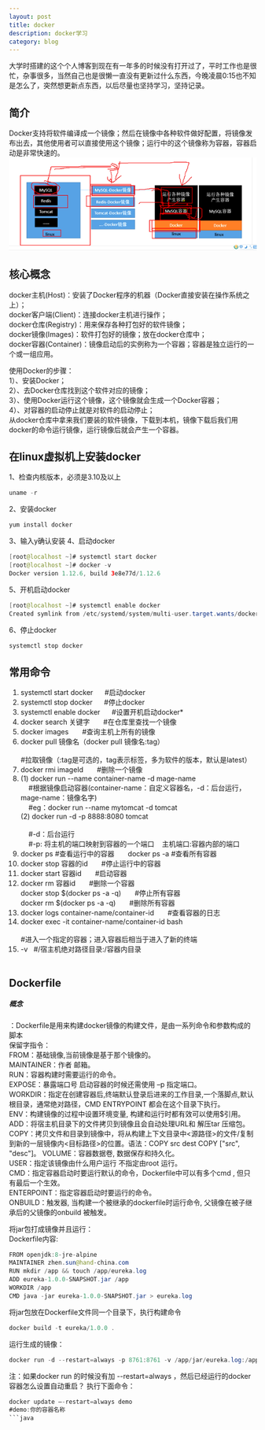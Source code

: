 ```yaml
---
layout: post
title: docker
description: docker学习
category: blog
---
```


大学时搭建的这个个人博客到现在有一年多的时候没有打开过了，平时工作也是很忙，杂事很多，当然自己也是很懒一直没有更新过什么东西，今晚凌晨0:15也不知是怎么了，突然想更新点东西，以后尽量也坚持学习，坚持记录。

简介
-
Docker支持将软件编译成一个镜像；然后在镜像中各种软件做好配置，将镜像发布出去，其他使用者可以直接使用这个镜像；运行中的这个镜像称为容器，容器启动是非常快速的。
![001](/images/docker/001.png)

核心概念
-
docker主机(Host)：安装了Docker程序的机器（Docker直接安装在操作系统之上）；<br>
docker客户端(Client)：连接docker主机进行操作；<br>
docker仓库(Registry)：用来保存各种打包好的软件镜像；<br>
docker镜像(Images)：软件打包好的镜像；放在docker仓库中；<br>
docker容器(Container)：镜像启动后的实例称为一个容器；容器是独立运行的一个或一组应用。<br>

使用Docker的步骤：<br>
1）、安装Docker；<br>
2）、去Docker仓库找到这个软件对应的镜像；<br>
3）、使用Docker运行这个镜像，这个镜像就会生成一个Docker容器；<br>
4）、对容器的启动停止就是对软件的启动停止；<br>
从docker仓库中拿来我们要装的软件镜像，下载到本机，镜像下载后我们用docker的命令运行镜像，运行镜像后就会产生一个容器。<br>

在linux虚拟机上安装docker
-
1、检查内核版本，必须是3.10及以上
```java
uname -r
```
2、安装docker
```java
yum install docker
```
3、输入y确认安装
4、启动docker
```java
[root@localhost ~]# systemctl start docker
[root@localhost ~]# docker -v
Docker version 1.12.6, build 3e8e77d/1.12.6
```
5、开机启动docker
```java
[root@localhost ~]# systemctl enable docker
Created symlink from /etc/systemd/system/multi-user.target.wants/docker.service to /usr/lib/systemd/system/docker.service.
```
6、停止docker
```java
systemctl stop docker
```

常用命令
-
1.  systemctl start docker &nbsp;&nbsp;&nbsp;&nbsp; #启动docker<br>
2.  systemctl stop docker &nbsp;&nbsp;&nbsp;&nbsp; #停止docker<br>
3.  systemctl enable docker &nbsp;&nbsp;&nbsp;&nbsp; #设置开机启动docker*<br>
4.  docker search 关键字 &nbsp;&nbsp;&nbsp;&nbsp;&nbsp; #在仓库里查找一个镜像<br>
5.  docker images &nbsp;&nbsp;&nbsp;&nbsp;&nbsp; #查询主机上所有的镜像<br>
6.  docker pull 镜像名（docker pull 镜像名:tag）<br> 	
    #拉取镜像（:tag是可选的，tag表示标签，多为软件的版本，默认是latest）<br>
7.  docker rmi imageId &nbsp;&nbsp;&nbsp;&nbsp;&nbsp; #删除一个镜像<br>
8.  
    (1) docker run --name container-name -d mage-name<br>
    &nbsp;&nbsp;&nbsp;&nbsp;#根据镜像启动容器(container-name：自定义容器名，-d：后台运行， mage-name：镜像名字)<br> 
    &nbsp;&nbsp;&nbsp;&nbsp;#eg：docker run --name mytomcat -d tomcat<br>
    (2) docker run -d -p 8888:8080 tomcat<br>  
    &nbsp;&nbsp;&nbsp;&nbsp;#-d：后台运行<br>
    &nbsp;&nbsp;&nbsp;&nbsp;#-p: 将主机的端口映射到容器的一个端口 &nbsp;&nbsp; 主机端口:容器内部的端口<br>
9.  docker ps #查看运行中的容器 &nbsp;&nbsp;&nbsp;&nbsp;&nbsp; docker ps -a #查看所有容器<br>
10. docker stop 容器的id &nbsp;&nbsp;&nbsp;&nbsp;&nbsp; #停止运行中的容器<br>
11. docker start 容器id &nbsp;&nbsp;&nbsp;&nbsp;&nbsp; #启动容器<br>
12. docker rm 容器id &nbsp;&nbsp;&nbsp;&nbsp;&nbsp; #删除一个容器<br>
    docker stop $(docker ps -a -q) &nbsp;&nbsp;&nbsp;&nbsp;&nbsp; #停止所有容器<br>
    docker rm $(docker ps -a -q) &nbsp;&nbsp;&nbsp;&nbsp;&nbsp; #删除所有容器<br>
13. docker logs container-name/container-id &nbsp;&nbsp;&nbsp;&nbsp;&nbsp; #查看容器的日志<br>
14. docker exec -it container-name/container-id bash<br>		
    #进入一个指定的容器；进入容器后相当于进入了新的终端<br>
15. -v &nbsp; #/宿主机绝对路径目录:/容器内目录<br><br>

Dockerfile
-
<h5>概念</h5>：Dockerfile是用来构建docker镜像的构建文件，是由一系列命令和参数构成的脚本<br>
保留字指令：<br>
FROM：基础镜像,当前镜像是基于那个镜像的。<br>
MAINTAINER：作者  邮箱。<br>
RUN：容器构建时需要运行的命令。<br>
EXPOSE：暴露端口号 启动容器的时候还需使用 –p 指定端口。<br>
WORKDIR：指定在创建容器后,终端默认登录后进来的工作目录,一个落脚点,默认根目录，通常绝对路径，CMD ENTRYPOINT 都会在这个目录下执行。<br>
ENV：构建镜像的过程中设置环境变量, 构建和运行时都有效可以使用$引用。<br>
ADD：将宿主机目录下的文件拷贝到镜像且会自动处理URL和 解压tar 压缩包。<br>
COPY：拷贝文件和目录到镜像中，将从构建上下文目录中<源路径>的文件/复制到新的一层镜像内<目标路径>的位置。语法：COPY src dest  COPY ["src", "desc"]。
VOLUME：容器数据卷, 数据保存和持久化。<br>
USER：指定该镜像由什么用户运行  不指定由root 运行。<br>
CMD：指定容器启动时要运行默认的命令，Dockerfile中可以有多个cmd , 但只有最后一个生效。<br>
ENTERPOINT：指定容器启动时要运行的命令。<br>
ONBUILD：触发器, 当构建一个被继承的dockerfile时运行命令, 父镜像在被子继承后的父镜像的onbuild 被触发。<br>

将jar包打成镜像并且运行：<br>
Dockerfile内容:<br>
```java
FROM openjdk:8-jre-alpine
MAINTAINER zhen.sun@hand-china.com
RUN mkdir /app && touch /app/eureka.log
ADD eureka-1.0.0-SNAPSHOT.jar /app
WORKDIR /app
CMD java -jar eureka-1.0.0-SNAPSHOT.jar > eureka.log
```
将jar包放在Dockerfile文件同一个目录下，执行构建命令<br>
```java
docker build -t eureka/1.0.0 .
```
运行生成的镜像：
```java
docker run -d --restart=always -p 8761:8761 -v /app/jar/eureka.log:/app/eureka.log --name eureka001 eureka/1.0.0
```
注：如果docker run 的时候没有加 --restart=always ，然后已经运行的docker容器怎么设置自动重启？ 执行下面命令：<br>
```java
docker update –-restart=always demo 
#demo:你的容器名称
```java
